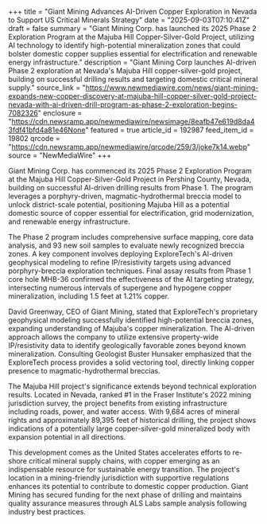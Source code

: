 +++
title = "Giant Mining Advances AI-Driven Copper Exploration in Nevada to Support US Critical Minerals Strategy"
date = "2025-09-03T07:10:41Z"
draft = false
summary = "Giant Mining Corp. has launched its 2025 Phase 2 Exploration Program at the Majuba Hill Copper-Silver-Gold Project, utilizing AI technology to identify high-potential mineralization zones that could bolster domestic copper supplies essential for electrification and renewable energy infrastructure."
description = "Giant Mining Corp launches AI-driven Phase 2 exploration at Nevada's Majuba Hill copper-silver-gold project, building on successful drilling results and targeting domestic critical mineral supply."
source_link = "https://www.newmediawire.com/news/giant-mining-expands-new-copper-discovery-at-majuba-hill-copper-silver-gold-project-nevada-with-ai-driven-drill-program-as-phase-2-exploration-begins-7082326"
enclosure = "https://cdn.newsramp.app/newmediawire/newsimage/8eafb47e619d8da43fdf41bfd4a81e46None"
featured = true
article_id = 192987
feed_item_id = 19802
qrcode = "https://cdn.newsramp.app/newmediawire/qrcode/259/3/joke7k14.webp"
source = "NewMediaWire"
+++

<p>Giant Mining Corp. has commenced its 2025 Phase 2 Exploration Program at the Majuba Hill Copper-Silver-Gold Project in Pershing County, Nevada, building on successful AI-driven drilling results from Phase 1. The program leverages a porphyry-driven, magmatic-hydrothermal breccia model to unlock district-scale potential, positioning Majuba Hill as a potential domestic source of copper essential for electrification, grid modernization, and renewable energy infrastructure.</p><p>The Phase 2 program includes comprehensive surface mapping, core data analysis, and 93 new soil samples to evaluate newly recognized breccia zones. A key component involves deploying ExploreTech's AI-driven geophysical modeling to refine IP/resistivity targets using advanced porphyry-breccia exploration techniques. Final assay results from Phase 1 core hole MHB-36 confirmed the effectiveness of the AI targeting strategy, intersecting numerous intervals of supergene and hypogene copper mineralization, including 1.5 feet at 1.21% copper.</p><p>David Greenway, CEO of Giant Mining, stated that ExploreTech's proprietary geophysical modeling successfully identified high-potential breccia zones, expanding understanding of Majuba's copper mineralization. The AI-driven approach allows the company to utilize extensive property-wide IP/resistivity data to identify geologically favorable zones beyond known mineralization. Consulting Geologist Buster Hunsaker emphasized that the ExploreTech process provides a solid vectoring tool, directly linking copper presence to magmatic-hydrothermal breccias.</p><p>The Majuba Hill project's significance extends beyond technical exploration results. Located in Nevada, ranked #1 in the Fraser Institute's 2022 mining jurisdiction survey, the project benefits from existing infrastructure including roads, power, and water access. With 9,684 acres of mineral rights and approximately 89,395 feet of historical drilling, the project shows indications of a potentially large copper-silver-gold mineralized body with expansion potential in all directions.</p><p>This development comes as the United States accelerates efforts to re-shore critical mineral supply chains, with copper emerging as an indispensable resource for sustainable energy transition. The project's location in a mining-friendly jurisdiction with supportive regulations enhances its potential to contribute to domestic copper production. Giant Mining has secured funding for the next phase of drilling and maintains quality assurance measures through ALS Labs sample analysis following industry best practices.</p>